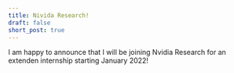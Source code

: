 ```yaml
---
title: Nivida Research!
draft: false
short_post: true
---
```


I am happy to announce that I will be joining Nvidia Research for an extenden internship starting January 2022!
